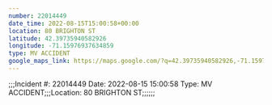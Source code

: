 ```yaml
---
number: 22014449
date_time: 2022-08-15T15:00:58+00:00
location: 80 BRIGHTON ST
latitude: 42.39735940582926
longitude: -71.15976937634859
type: MV ACCIDENT
google_maps_link: https://maps.google.com/?q=42.39735940582926,-71.15976937634859
---
```


;;;Incident #: 22014449  Date: 2022-08-15 15:00:58   Type: MV ACCIDENT;;;Location: 80 BRIGHTON ST;;;;;;
